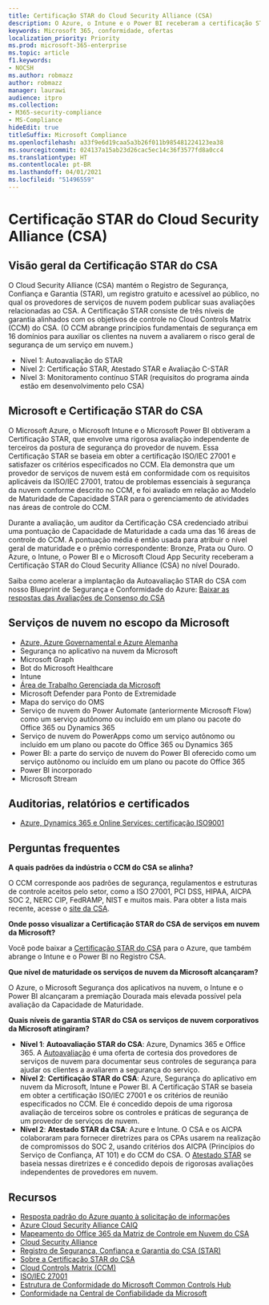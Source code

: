 ```yaml
---
title: Certificação STAR do Cloud Security Alliance (CSA)
description: O Azure, o Intune e o Power BI receberam a certificação STAR do Cloud Security Alliance no nível dourado.
keywords: Microsoft 365, conformidade, ofertas
localization_priority: Priority
ms.prod: microsoft-365-enterprise
ms.topic: article
f1.keywords:
- NOCSH
ms.author: robmazz
author: robmazz
manager: laurawi
audience: itpro
ms.collection:
- M365-security-compliance
- MS-Compliance
hideEdit: true
titleSuffix: Microsoft Compliance
ms.openlocfilehash: a33f9e6d19caa5a3b26f011b985481224123ea38
ms.sourcegitcommit: 024137a15ab23d26cac5ec14c36f3577fd8a0cc4
ms.translationtype: HT
ms.contentlocale: pt-BR
ms.lasthandoff: 04/01/2021
ms.locfileid: "51496559"
---
```

# <a name="cloud-security-alliance-csa-star-certification"></a>Certificação STAR do Cloud Security Alliance (CSA)

## <a name="csa-star-certification-overview"></a>Visão geral da Certificação STAR do CSA

O Cloud Security Alliance (CSA) mantém o Registro de Segurança, Confiança e Garantia (STAR), um registro gratuito e acessível ao público, no qual os provedores de serviços de nuvem podem publicar suas avaliações relacionadas ao CSA. A Certificação STAR consiste de três níveis de garantia alinhados com os objetivos de controle no Cloud Controls Matrix (CCM) do CSA. (O CCM abrange princípios fundamentais de segurança em 16 domínios para auxiliar os clientes na nuvem a avaliarem o risco geral de segurança de um serviço em nuvem.)

- Nível 1: Autoavaliação do STAR
- Nível 2: Certificação STAR, Atestado STAR e Avaliação C-STAR
- Nível 3: Monitoramento contínuo STAR (requisitos do programa ainda estão em desenvolvimento pelo CSA)

## <a name="microsoft-and-csa-star-certification"></a>Microsoft e Certificação STAR do CSA

O Microsoft Azure, o Microsoft Intune e o Microsoft Power BI obtiveram a Certificação STAR, que envolve uma rigorosa avaliação independente de terceiros da postura de segurança do provedor de nuvem. Essa Certificação STAR se baseia em obter a certificação ISO/IEC 27001 e satisfazer os critérios especificados no CCM. Ela demonstra que um provedor de serviços de nuvem está em conformidade com os requisitos aplicáveis da ISO/IEC 27001, tratou de problemas essenciais à segurança da nuvem conforme descrito no CCM, e foi avaliado em relação ao Modelo de Maturidade de Capacidade STAR para o gerenciamento de atividades nas áreas de controle do CCM.  
  
Durante a avaliação, um auditor da Certificação CSA credenciado atribui uma pontuação de Capacidade de Maturidade a cada uma das 16 áreas de controle do CCM. A pontuação média é então usada para atribuir o nível geral de maturidade e o prêmio correspondente: Bronze, Prata ou Ouro. O Azure, o Intune, o Power BI e o Microsoft Cloud App Security receberam a Certificação STAR do Cloud Security Alliance (CSA) no nível Dourado.  

Saiba como acelerar a implantação da Autoavaliação STAR do CSA com nosso Blueprint de Segurança e Conformidade do Azure: [Baixar as respostas das Avaliações de Consenso do CSA](https://gallery.technet.microsoft.com/Azure-Responses-to-CSA-46034a11)

## <a name="microsoft-in-scope-cloud-services"></a>Serviços de nuvem no escopo da Microsoft

- [Azure, Azure Governamental e Azure Alemanha](https://aka.ms/AzureCompliance)
- Segurança no aplicativo na nuvem da Microsoft
- Microsoft Graph
- Bot do Microsoft Healthcare
- Intune
- [Área de Trabalho Gerenciada da Microsoft](/microsoft-365/managed-desktop/intro/compliance)
- Microsoft Defender para Ponto de Extremidade
- Mapa do serviço do OMS
- Serviço de nuvem do Power Automate (anteriormente Microsoft Flow) como um serviço autônomo ou incluído em um plano ou pacote do Office 365 ou Dynamics 365
- Serviço de nuvem do PowerApps como um serviço autônomo ou incluído em um plano ou pacote do Office 365 ou Dynamics 365
- Power BI: a parte do serviço de nuvem do Power BI oferecido como um serviço autônomo ou incluído em um plano ou pacote do Office 365
- Power BI incorporado
- Microsoft Stream

## <a name="audits-reports-and-certificates"></a>Auditorias, relatórios e certificados

- [Azure, Dynamics 365 e Online Services: certificação ISO9001](https://aka.ms/azurecsastarcert)

## <a name="frequently-asked-questions"></a>Perguntas frequentes

**A quais padrões da indústria o CCM do CSA se alinha?**

O CCM corresponde aos padrões de segurança, regulamentos e estruturas de controle aceitos pelo setor, como a ISO 27001, PCI DSS, HIPAA, AICPA SOC 2, NERC CIP, FedRAMP, NIST e muitos mais. Para obter a lista mais recente, acesse o [site da CSA](https://cloudsecurityalliance.org/).

**Onde posso visualizar a Certificação STAR do CSA de serviços em nuvem da Microsoft?**

Você pode baixar a [Certificação STAR do CSA](https://aka.ms/csastar-certification) para o Azure, que também abrange o Intune e o Power BI no Registro CSA.

**Que nível de maturidade os serviços de nuvem da Microsoft alcançaram?**

O Azure, o Microsoft Segurança dos aplicativos na nuvem, o Intune e o Power BI alcançaram a premiação Dourada mais elevada possível pela avaliação da Capacidade de Maturidade.

**Quais níveis de garantia STAR do CSA os serviços de nuvem corporativos da Microsoft atingiram?**

- **Nível 1**: **Autoavaliação STAR do CSA**: Azure, Dynamics 365 e Office 365. A [Autoavaliação](offering-csa-star-self-assessment.md) é uma oferta de cortesia dos provedores de serviços de nuvem para documentar seus controles de segurança para ajudar os clientes a avaliarem a segurança do serviço.
- **Nível 2**: **Certificação STAR do CSA**: Azure, Segurança do aplicativo em nuvem da Microsoft, Intune e Power BI. A Certificação STAR se baseia em obter a certificação ISO/IEC 27001 e os critérios de reunião especificados no CCM. Ele é concedido depois de uma rigorosa avaliação de terceiros sobre os controles e práticas de segurança de um provedor de serviços de nuvem.
- **Nível 2**: **Atestado STAR da CSA**: Azure e Intune. O CSA e os AICPA colaboraram para fornecer diretrizes para os CPAs usarem na realização de compromissos do SOC 2, usando critérios dos AICPA (Princípios do Serviço de Confiança, AT 101) e do CCM do CSA. O [Atestado STAR](offering-CSA-STAR-Attestation.md) se baseia nessas diretrizes e é concedido depois de rigorosas avaliações independentes de provedores em nuvem.

## <a name="resources"></a>Recursos

- [Resposta padrão do Azure quanto à solicitação de informações](https://aka.ms/AzureStandardRequestForInformation)
- [Azure Cloud Security Alliance CAIQ](https://aka.ms/AzureCSACAIQ)
- [Mapeamento do Office 365 da Matriz de Controle em Nuvem do CSA](https://aka.ms/Office365CSACloudControlMatrix)
- [Cloud Security Alliance](https://cloudsecurityalliance.org/)
- [Registro de Segurança, Confiança e Garantia do CSA (STAR)](https://cloudsecurityalliance.org/star/)
- [Sobre a Certificação STAR do CSA](https://cloudsecurityalliance.org/star/certification/)
- [Cloud Controls Matrix (CCM)](https://cloudsecurityalliance.org/group/cloud-controls-matrix/)
- [ISO/IEC 27001](offering-iso-27001.md)
- [Estrutura de Conformidade do Microsoft Common Controls Hub](https://www.microsoft.com/trust-center/compliance/compliance-overview)
- [Conformidade na Central de Confiabilidade da Microsoft](https://www.microsoft.com/trust-center/compliance/compliance-overview)
